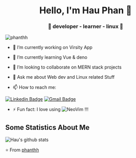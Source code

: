 <h1 align="center"> Hello, I'm Hau Phan 👋 </h1>
<h3 align="center">🚀 developer - learner - linux 🚀</h3>

<p align="left"> <img src="https://komarev.com/ghpvc/?username=phanthh" alt="phanthh" /> </p>

- 🔭 I’m currently working on Virsity App

- 🌱 I’m currently learning Vue & deno

- 👯 I’m looking to collaborate on MERN stack projects

- 💬 Ask me about Web dev and Linux related Stuff

- 📫 How to reach me:

[![Linkedin Badge](https://img.shields.io/badge/-LinkedIn-blue?style=flat-square&logo=Linkedin&logoColor=white&link=)](https://www.linkedin.com/in/phanthh/) [![Gmail Badge](https://img.shields.io/badge/-Gmail-c14438?style=flat-square&logo=Gmail&logoColor=white&link=mailto:shuklaraghav321.com)](mailto:phanthehauah1@gmail.com)

- ⚡ Fun fact: I love using ![NeoVim](https://img.shields.io/badge/-NeoVim-blue?style=flat-square&logo=NeoVim&logoColor=white&link=) !!!

## Some Statistics About Me
![Hau's github stats](https://github-readme-stats.vercel.app/api?username=phanthh&&show_icons=true&title_color=ffffff&icon_color=bb2acf&text_color=daf7dc&bg_color=151515)<br>

⭐️ From [phanthh](https://github.com/phanthh)
